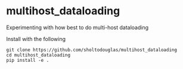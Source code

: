 # multihost_dataloading
Experimenting with how best to do multi-host dataloading

Install with the following

```
git clone https://github.com/sholtodouglas/multihost_dataloading
cd multihost_dataloading
pip install -e .
```

